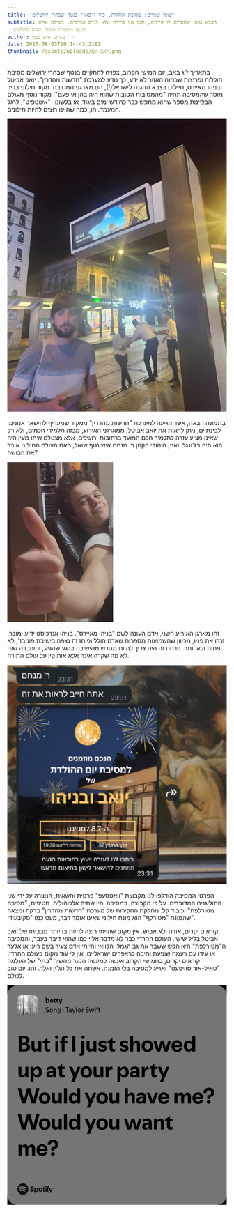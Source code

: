 ```yaml
---
title: 'שומו שמיים: מסיבת הוללות, כיף ו"פאן" בנטף שבהרי ירושלים'
subtitle: הצבא טוען שחסרים לו חיילים, ולכן אין ברירה אלא לגייס אברכים. מסיבה אחת
  בנטף מספרת סיפור שונה לחלוטין
author: ר' מנחם איש נטף
date: 2025-08-03T20:14:43.218Z
thumbnail: /assets/uploads/יואב-זום.png
---
```

ב﻿תאריך י"ג באב, יום חמישי הקרוב, צפויה להתקיים בנטף שבהרי ירושלים מסיבת הוללות ופריצות שכמוה האזור לא ידע, כך נודע למערכת "חדשות מהדרין". יואב אביטל ובניהו מאיירס, חיילים בצבא ההגנה לישראל(!), הם מארגני המסיבה. מקור חילוני בכיר מוסר שהמסיבה תהיה "מהמסיבות הטובות שהוא היה בהן אי פעם". מקור נוסף מעולם הבליינות מספר שהוא מחפש כבר כחודש ימים ביגוד, או בלשונו -"אעוטפיט",  לרגל המעמד. הו, כמה שהיינו רוצים להיות חילונים. 

![](/assets/uploads/יואב-חרדים.jpg)

ב﻿תמונה הבאה, אשר הגיעה למערכת "חדשות מהדרין" ממקור שמעדיף להישאר אנונימי לבינתיים, ניתן לראות את יואב אביטל, ממארגני האירוע, מבזה תלמידי חכמים, ולא רק שאינו מציע עזרה לתלמיד חכם המועד ברחובות ירושלים, אלא מצטלם איתו מעין היה הוא חיה בג'ונגל. ואני, היהודי הקטן ר' מנחם איש נטף שואל, האם העולם החילוני איבד את הבושה?

![](/assets/uploads/בניהו-לייק.png)

ז﻿הו מארגן האירוע השני, אדם העונה לשם "בניהו מאיירס". בניהו אנרכיסט ידוע ומוכר. זכרו את פניו, מכיוון שהשמועות מספרות שאדם הולל ופוחז זה נצפה בישיבת פוניבז', לא פחות ולא יותר. פרחח זה היה צריך להיות מגורש מהישיבה ברגע שהגיע, והעובדה שזה לא מה שקרה אינה אלא אות קין על עולם התורה.

![](/assets/uploads/screenshot_20250803-233221.png)

הפרטי המסיבה הודלפו לנו מקבוצת "וואטסעפ" פרטית וחשאית, הנוצרה על ידי שני החוליגנים המדוברים. על פי הקבוצה, במסיבה יהיו שתיה אלכוהולית, חטיפים, "מסיבה מטורלפת" וכיבוד קל. מחלקת החקירות של מערכת "חדשות מהדרין" בדקה ומצאה שהמונח "מטורלף" הוא מונח חילוני שאינו אומר דבר, מעט כמו "סקיבעידי". 

ק﻿וראים יקרים, אודה ולא אבוש. אין מקום שהייתי רוצה להיות בו יותר מבביתו של יואב אביטל בליל שישי. העולם החרדי כבר לא מדבר אליי כמו שהוא דיבר בעבר, והמסיבה ה"מטורלפת" היא הקש ששבר את גב הגמל. הלוואי והייתי אדם צעיר בשם רועי או אלעד או עידו עם רעמה שופעת וחיבה לראפרים ישראליים. אין לי עוד מקום בעולם החרדי. קוראים יקרים, בחמישי הקרוב אעשה כמעשה הנער מהשיר "בתי" של העלמה "טאיל-אור סוויפעט" ואגיע למסיבה בלי הזמנה. אשתה את כל הג'ין ואלך. זהו. יום טוב לכולם.

![](/assets/uploads/unnamyged.jpg)
